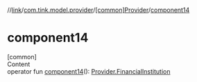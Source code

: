 //[link](../../index.md)/[com.tink.model.provider](../index.md)/[[common]Provider](index.md)/[component14](component14.md)



# component14  
[common]  
Content  
operator fun [component14](component14.md)(): [Provider.FinancialInstitution](-financial-institution/index.md)  



